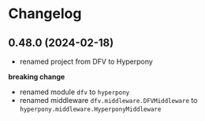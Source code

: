 # Changelog

<!-- releases -->

## 0.48.0 (2024-02-18)

- renamed project from DFV to Hyperpony

**breaking change**

- renamed module `dfv` to `hyperpony`
- renamed middleware `dfv.middleware.DFVMiddleware` to `hyperpony.middleware.HyperponyMiddleware`


 
